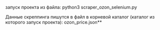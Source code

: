 запуск проекта из файла:
python3 scraper_ozon_selenium.py

Данные скреппинга пишутся в файл в корневой каталог (каталог из которого запуск проекта):
ozon_price.json**


